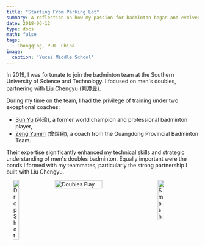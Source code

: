 ```yaml
---
title: "Starting From Parking Lot"
summary: A reflection on how my passion for badminton began and evolved through high school and university.
date: 2018-06-12
type: docs
math: false
tags:
  - Chongqing, P.R. China
image:
  caption: 'Yucai Middle School'
---
```


In 2019, I was fortunate to join the badminton team at the Southern University of Science and Technology. I focused on men's doubles, partnering with [Liu Chengyu](http://www.jiangxingyusustech.com/page131?article_id=64) (刘澄昱).

During my time on the team, I had the privilege of training under two exceptional coaches:

- [Sun Yu](https://bwfbadminton.com/player/92736/sun-yu) (孙瑜), a former world champion and professional badminton player,  
- [Zeng Yumin](http://sport.sustech.edu.cn/show-29-4-1.html) (曾煜民), a coach from the Guangdong Provincial Badminton Team.

Their expertise significantly enhanced my technical skills and strategic understanding of men's doubles badminton. Equally important were the bonds I formed with my teammates, particularly the strong partnership I built with Liu Chengyu.

<div style="display: flex; justify-content: center; gap: 20px; margin: 0 auto; max-width: 800px;">
  <img src="/images/badminton-1.jpg" alt="Drop Shot" style="width: 18%;">
  <img src="/images/badminton-2.jpg" alt="Doubles Play" style="width: 49.5%;">
  <img src="/images/badminton-3.jpg" alt="Smash" style="width: 18%;">
</div>